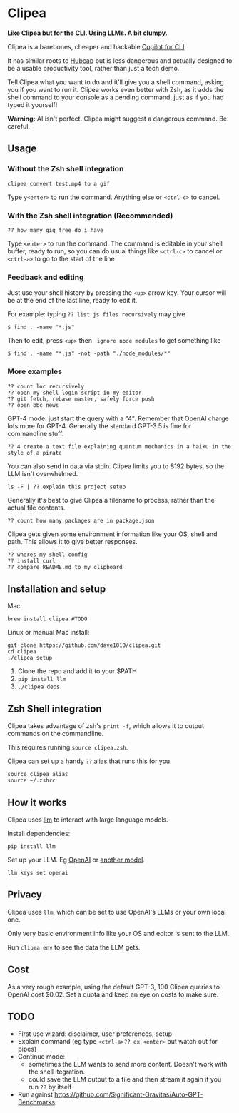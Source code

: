 # Clipea

**Like Clipea but for the CLI. Using LLMs. A bit clumpy.**

Clipea is a barebones, cheaper and hackable [Copilot for CLI](https://githubnext.com/projects/copilot-cli).

It has similar roots to [Hubcap](https://github.com/dave1010/hubcap) but is less dangerous and actually designed to be a usable productivity tool, rather than just a tech demo.

Tell Clipea what you want to do and it'll give you a shell command, asking you if you want to run it. Clipea works even better with Zsh, as it adds the shell command to your console as a pending command, just as if you had typed it yourself!

**Warning:** AI isn't perfect. Clipea might suggest a dangerous command. Be careful.

## Usage

### Without the Zsh shell integration

    clipea convert test.mp4 to a gif

Type `y<enter>` to run the command. Anything else or `<ctrl-c>` to cancel.

### With the Zsh shell integration (Recommended)

    ?? how many gig free do i have

Type `<enter>` to run the command. The command is editable in your shell buffer, ready to run, so you can do
usual things like `<ctrl-c>` to cancel or `<ctrl-a>` to go to the start of the line

### Feedback and editing

Just use your shell history by pressing the `<up>` arrow key. Your cursor will be at the end of
the last line, ready to edit it.

For example: typing `?? list js files recursively` may give
    
    $ find . -name "*.js"

Then to edit, press `<up>` then ` ignore node modules` to get something like

    $ find . -name "*.js" -not -path "./node_modules/*"

### More examples

    ?? count loc recursively
    ?? open my shell login script in my editor
    ?? git fetch, rebase master, safely force push
    ?? open bbc news

GPT-4 mode: just start the query with a "4". Remember that OpenAI charge lots more for GPT-4.
Generally the standard GPT-3.5 is fine for commandline stuff.

    ?? 4 create a text file explaining quantum mechanics in a haiku in the style of a pirate

You can also send in data via stdin. Clipea limits you to 8192 bytes, so the LLM isn't overwhelmed.

    ls -F | ?? explain this project setup

Generally it's best to give Clipea a filename to process, rather than the actual file contents.

    ?? count how many packages are in package.json

Clipea gets given some environment information like your OS, shell and path.
This allows it to give better responses.

    ?? wheres my shell config
    ?? install curl
    ?? compare README.md to my clipboard

## Installation and setup

Mac:

    brew install clipea #TODO

Linux or manual Mac install:

    git clone https://github.com/dave1010/clipea.git
    cd clipea
    ./clipea setup

1. Clone the repo and add it to your $PATH
2. `pip install llm`
3. `./clipea deps`


## Zsh Shell integration

Clipea takes advantage of zsh's `print -f`, which allows it to output commands on the commandline.

This requires running `source clipea.zsh`.

Clipea can set up a handy `??` alias that runs this for you.

    source clipea alias
    source ~/.zshrc

## How it works

Clipea uses [llm](https://github.com/simonw/llm) to interact with large language models.

Install dependencies:

    pip install llm

Set up your LLM. Eg [OpenAI](https://platform.openai.com/account/api-keys) or [another model](https://llm.datasette.io/en/stable/other-models.html).

    llm keys set openai

## Privacy

Clipea uses `llm`, which can be set to use OpenAI's LLMs or your own local one.

Only very basic environment info like your OS and editor is sent to the LLM.

Run `clipea env` to see the data the LLM gets.

## Cost

As a very rough example, using the default GPT-3, 100 Clipea queries to OpenAI cost $0.02.
Set a quota and keep an eye on costs to make sure.

## TODO

* First use wizard: disclaimer, user preferences, setup
* Explain command (eg type `<ctrl-a>?? ex <enter>` but watch out for pipes)
* Continue mode:
  * sometimes the LLM wants to send more content. Doesn't work with the shell itegration. 
  * could save the LLM output to a file and then stream it again if you run `??` by itself
* Run against https://github.com/Significant-Gravitas/Auto-GPT-Benchmarks